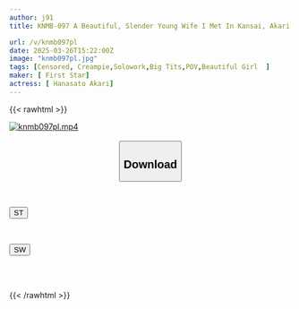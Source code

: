 ```yaml
---
author: j91
title: KNMB-097 A Beautiful, Slender Young Wife I Met In Kansai, Akari (25) Hanazato Akari

url: /v/knmb097pl
date: 2025-03-26T15:22:00Z
image: "knmb097pl.jpg"
tags: [Censored, Creampie,Solowork,Big Tits,POV,Beautiful Girl	]
maker: [ First Star]
actress: [ Hanasato Akari]
---
```



{{< rawhtml >}}

<div class="video" data-videoid="V79w3Z7MbLHK7QA">
    <a href="javascript:;">
        <img src="/v/knmb097pl/knmb097pl.jpg" width="WIDTH" height="HEIGHT" alt="knmb097pl.mp4" loading="lazy">
    </a>
</div>

<script type="text/javascript" src="https://j91.asia/asset/on-demand-st.js"></script>

<br>
  <link rel="stylesheet" href="https://j91.asia/asset/bs5.css">
  
  <center>
  <button class="btn btn-primary" type="button" data-bs-toggle="collapse" data-bs-target=".multi-collapse" aria-expanded="false" aria-controls="multiCollapseExample1 multiCollapseExample2"><h2>Download</h2></button></center>
</p>
<div class="row">
  <div class="col">
    <div class="collapse multi-collapse" id="multiCollapseExample1">
      <div class="card card-body">
	      	      <br>
<div class="buttons">  
<p><a href="/v/knmb097pl/st.html" target="_blank"><button class="btn-hover color-3"><i class="fa fa-download"></i> ST</button></a></p></div>
    </div>
  </div>
</div>
  <div class="col">
    <div class="collapse multi-collapse" id="multiCollapseExample2">
      <div class="card card-body">
	      <br>
<div class="buttons">
<p><a href="/v/knmb097pl/sw.html" target="_blank"><button class="btn-hover color-2"><i class="fa fa-download"></i> SW</button></a></p></div>
<br><br>
      </div>
    </div>
  </div>
</div>

{{< /rawhtml >}}